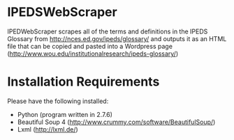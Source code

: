 # IPEDSWebScraper
IPEDWebScraper scrapes all of the terms and definitions in the IPEDS Glossary from http://nces.ed.gov/ipeds/glossary/ and outputs it as an HTML file that can be copied and pasted into a Wordpress page (http://www.wou.edu/institutionalresearch/ipeds-glossary/)

Installation Requirements
=========================
Please have the following installed:
- Python (program written in 2.7.6)
- Beautiful Soup 4 (http://www.crummy.com/software/BeautifulSoup/)
- Lxml (http://lxml.de/)
